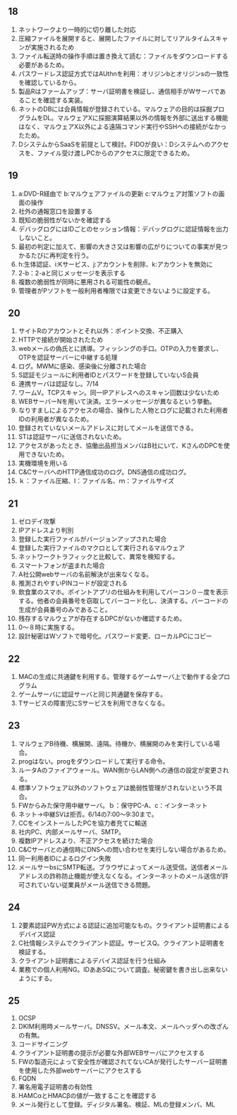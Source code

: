## 18

1. ネットワークより一時的に切り離した対応
2. 圧縮ファイルを展開すると、展開したファイルに対してリアルタイムスキャンが実施されるため
3. ファイル転送時の操作手順は置き換えて読む：ファイルをダウンロードする必要があるため。
4. パスワードレス認証方式ではAUthnを利用：オリジンbとオリジンsの一致性を確認しているから。
5. 製品Rはファームアップ：サーバ証明書を検証し、通信相手がWサーバであることを確認する実装。
6. ネットのDBには会員情報が登録されている。マルウェアの目的は採掘プログラムをDL。マルウェアXに採掘演算結果以外の情報を外部に送出する機能はなく、マルウェアX以外による遠隔コマンド実行やSSHへの接続がなかったため。
7. DシステムからSaaSを前提として検討。FIDOが良い：Dシステムへのアクセスを、ファイル受け渡しPCからのアクセスに限定できるため。

## 19

1. a:DVD-R経由で b:マルウェアファイルの更新 c:マルウェア対策ソフトの画面の操作
2. 社外の通報窓口を設置する
3. 既知の脆弱性がないかを確認する
4. デバッグログにはIDごとのセッション情報：デバッグログに認証情報を出力しないこと。
5. 最初の判定に加えて、影響の大きさ又は影響の広がりについての事実が見つかるたびに再判定を行う。
6. h:生体認証、i:Kサービス、j:アカウントを削除、k:アカウントを無効に
7. 2-b：2-aと同じメッセージを表示する
8. 複数の脆弱性が同時に悪用される可能性の観点。
9. 管理者がPソフトを一般利用者権限では変更できないように設定する。

## 20

1. サイトRのアカウントとそれ以外：ポイント交換、不正購入
2. HTTPで接続が開始されたため
3. webメールの偽氏とに誘導。フィッシングの手口。OTPの入力を要求し、OTPを認証サーバーに中継する処理
4. ログ。MWMに感染、感染後に分離された場合
5. S認証モジュールに利用者IDとパスワードを登録していないS会員
6. 連携サーバは認証なし。7/14
7. ワームV。TCPスキャン。同一IPアドレスへのスキャン回数は少ないため
8. WEBサーバーNを用いて決済。エラーメッセージが異なるという挙動。
9. なりすましによるアクセスの場合、操作した人物とログに記載された利用者IDの利用者が異なるため。
10. 登録されていないメールアドレスに対してメールを送信できる。
11. STは認証サーバに送信されないため。
12. アクセスがあったとき、協働出品担当メンバはB社にいて、KさんのDPCを使用できないため。
13. 実機環境を用いる
14. C&CサーバへのHTTP通信成功のログ。DNS通信の成功ログ。
15. ｋ：ファイル圧縮、l：ファイル名、ｍ：ファイルサイズ

## 21

1. ゼロデイ攻撃
2. IPアドレスより判別
3. 登録した実行ファイルがバージョンアップされた場合
4. 登録した実行ファイルのマクロとして実行されるマルウェア
5. ネットワークトラフィックと比較して、異常を検知する。
6. スマートフォンが盗まれた場合
7. A社公開webサーバの名前解決が出来なくなる。
8. 推測されやすいPINコードが設定される
9. 飲食業のスマホ。ポイントアプリの仕組みを利用してバーコン０－度を表示する。他者の会員番号を窃取してバーコード化し、決済する。バーコードの生成が会員番号のみであること。
10. 残存するマルウェアが存在するDPCがないか確認するため。
11. 0～８時に実施する。
12. 設計秘密はWソフトで暗号化。パスワード変更、ローカルPCにコピー

## 22

1. MACの生成に共通鍵を利用する。管理するゲームサーバ上で動作する全プログラム
2. ゲームサーバに認証サーバと同じ共通鍵を保存する。
3. Tサービスの障害児にSサービスを利用できなくなる。

## 23

1. マルウェアB待機、横展開、遠隔。待機か、横展開のみを実行している場合。
2. progはない。progをダウンロードして実行する命令。
3. ルータAのファイアウォール。WAN側からLAN側への通信の設定が変更される。
4. 標準ソフトウェア以外のソフトウェアは脆弱性管理がされないという不具合。
5. FWからみた保守用中継サーバ。ｂ：保守PC-A、c：インターネット
6. ネット→中継SVは拒否。6/14の7:00～9:30まで。
7. CCをインストールしたPCを協力者充てに輸送
8. 社内PC、内部メールサーバ、SMTP。
9. 複数IPアドレスより、不正アクセスを続けた場合
10. C&Cサーバとの通信時にDNSへの問い合わせを実行しない場合があるため。
11. 同一利用者IDによるログイン失敗
12. メールサーbsにSMTP転送。ブラウザによってメール送受信。送信者メールアドレスの詐称防止機能が使えなくなる。インターネットのメール送信が許可されていない従業員がメール送信できる問題。

## 24

1. 2要素認証PW方式による認証に追加可能なもの。クライアント証明書によるデバイス認証
2. C社情報システムでクライアント認証。サービスQ。クライアント証明書を検証する。
3. クライアント証明書によるデバイス認証を行う仕組み
4. 業務での個人利用NG。IDああSQについて調査。秘密鍵を書き出し出来ないようにする。

## 25

1. OCSP
2. DKIM利用時メールサーバ。DNSSV。メール本文、メールヘッダへの改ざんの有無。
3. コードサイニング
4. クライアント証明書の提示が必要な外部WEBサーバにアクセスする
5. FWの製造元によって安全性が確認されてないCAが発行したサーバー証明書を使用した外部webサーバーにアクセスする
6. FQDN
7. 署名用電子証明書の有効性
8. HAMCαとHMACβの値が一致することを確認する
9. メール発行として登録。ディジタル署名、検証、MLの登録メンバ、ML
